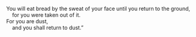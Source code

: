 You will eat bread by the sweat of your face until you return to the ground,  
    for you were taken out of it.  
For you are dust,  
    and you shall return to dust.”